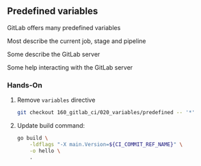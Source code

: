 <!-- .slide: id="gitlab_predefined_variables" -->

## Predefined variables

GitLab offers many predefined variables [<i class="fa-solid fa-arrow-up-right-from-square"></i>](https://docs.gitlab.com/ee/ci/variables/predefined_variables.html)

Most describe the current job, stage and pipeline

Some describe the GitLab server

Some help interacting with the GitLab server

### Hands-On [<i class="fa fa-comment-code"></i>](https://github.com/nicholasdille/container-slides/tree/160_gitlab_ci/020_variables/predefined "020_variables/predefined")

1. Remove `variables` directive

    ```bash
    git checkout 160_gitlab_ci/020_variables/predefined -- '*'
    ```
    <!-- .element: style="width: 35em;" -->

1. Update build command:

    ```bash
    go build \
        -ldflags "-X main.Version=${CI_COMMIT_REF_NAME}" \
        -o hello \
        .
    ```
    <!-- .element: style="width: 35em;" -->
